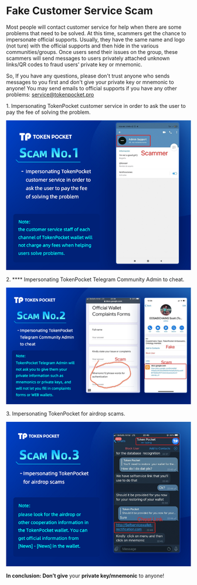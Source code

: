 # Fake Customer Service Scam

Most people will contact customer service for help when there are some problems that need to be solved. At this time, scammers get the chance to impersonate official supports. Usually, they have the same name and logo (not ture) with the official supports and then hide in the various communities/groups. Once users send their issues on the group, these scammers will send messages to users privately attached unknown links/QR codes to fraud users' private key or mnemonic.&#x20;

So, If you have any questions, please don't trust anyone who sends messages to you first and don't give your private key or mnemonic to anyone! You may send emails to official supports if you have any other problems: [service@tokenpocket.pro](mailto:service@tokenpocket.pro)

1\. Impersonating TokenPocket customer service in order to ask the user to pay the fee of solving the problem.

![](<../../.gitbook/assets/3 拷贝.png>)

2\. **** Impersonating TokenPocket Telegram Community Admin to cheat‌.

![](<../../.gitbook/assets/3 拷贝 2 (1).png>)



3\. Impersonating TokenPocket for airdrop scams‌.

![](<../../.gitbook/assets/1 (20).png>)

**In conclusion: Don’t give** your **private key/mnemonic** to anyone!
